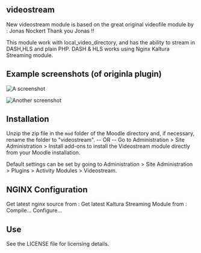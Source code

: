 videostream
---------
New videostream module is based on the great original videofile module by : Jonas Nockert <jonasnockert AT gmail>
Thank you Jonas !!

This module work with local_video_directory, and has the ability to stream in DASH,HLS and plain PHP.
DASH & HLS works using Nginx Kaltura Streaming module.

Example screenshots (of originla plugin)
----------------------------------------
![A screenshot](https://raw.github.com/lemonad/moodle-mod_videofile/master/pix/screenshot-1.png)

![Another screenshot](https://raw.github.com/lemonad/moodle-mod_videofile/master/pix/screenshot-2.png)

Installation
------------
Unzip the zip file in the `mod` folder of the Moodle directory and, if
necessary, rename the folder to "videostream".
-- OR --
Go to Administration > Site Administration > Install add-ons to install
the Videostream module directly from your Moodle installation.

Default settings can be set by going to Administration > Site
Administration > Plugins > Activity Modules > Videostream.

NGINX Configuration
-------------------

Get latest nginx source from :
Get latest Kaltura Streaming Module from :
Compile...
Configure...

Use
---
See the LICENSE file for licensing details.

